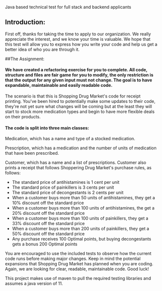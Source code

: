 Java based technical test for full stack and backend applicants

## Introduction:
First off, thanks for taking the time to apply to our organization. We really appreciate the interest, and we know your time is valuable. We hope that this test will allow you to express how you write your code and help us get a better idea of who you are through it.

##The Assignment:

#### We have created a refactoring exercise for you to complete. All code, structure and files are fair game for you to modify, the only restriction is that the output for any given input must not change. The goal is to have expandable, maintainable and easily readable code.

The scenario is that this is Shopping Drug Market's code for receipt printing. You've been hired to potentially make some updates to their code, they're not yet sure what changes will be coming but at the least they will start to stock more medication types and begin to have more flexible deals on their products.

#### The code is split into three main classes:

Medication, which has a name and type of a stocked medication.

Prescription, which has a medication and the number of units of medication that have been prescribed.

Customer, which has a name and a list of prescriptions. Customer also prints a receipt that follows Shoppering Drug Market's purchase rules, as follows:
* The standard price of antihistamines is 1 cent per unit
* The standard price of painkillers is 3 cents per unit
* The standard price of decongestants is 2 cents per unit
* When a customer buys more than 50 units of antihistamines, they get a 10% discount off the standard price
* When a customer buys more than 100 units of antihistamines, the get a 20% discount off the standard price
* When a customer buys more than 100 units of painkillers, they get a 33% discount off the standard price
* When a customer buys more than 200 units of painkillers, they get a 50% discount off the standard price
* Any purchase receives 100 Optimal points, but buying decongestants gets a bonus 200 Optimal points

You are encouraged to use the included tests to observe how the current code runs before making major changes. Keep in mind the potential expansions that Shopping Drug Market has planned when you are coding. Again, we are looking for clear,  readable, maintainable code. Good luck!

This project makes use of maven to pull the required testing libraries and assumes a java version of 11.
